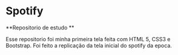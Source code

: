 # Spotify
**Repositorio de estudo **

Esse repositorio foi minha primeira tela feita com HTML 5, CSS3 e Bootstrap.
Foi feito a replicação da tela inicial do spotify da epoca.
